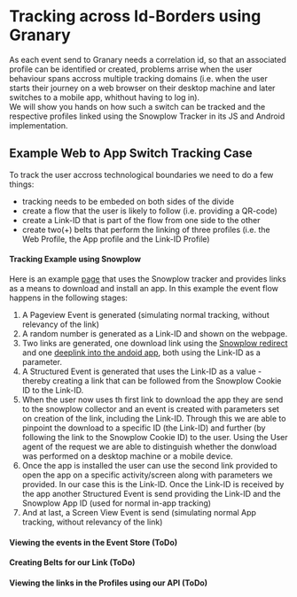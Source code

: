 # Tracking across Id-Borders using Granary

As each event send to Granary needs a correlation id, so that an associated profile can be identified or created, problems arrise when the user behaviour spans accross multiple tracking domains \(i.e. when the user starts their journey on a web browser on their desktop machine and later switches to a mobile app, whithout having to log in\).  
We will show you hands on how such a switch can be tracked and the respective profiles linked using the Snowplow Tracker in its JS and Android implementation. 

## Example Web to App Switch Tracking Case 

To track the user accross technological boundaries we need to do a few things:

* tracking needs to be embeded on both sides of the divide
* create a flow that the user is likely to follow \(i.e. providing a QR-code\)
* create a Link-ID that is part of the flow from one side to the other
* create two\(+\) belts that perform the linking of three profiles \(i.e. the Web Profile, the App profile and the Link-ID Profile\)

#### Tracking Example using Snowplow

Here is an example [page](http://grnry.pages.alvary.io/demo-app-sprung-tracking/) that uses the Snowplow tracker and provides links as a means to download and install an app. In this example the event flow happens in the following stages:

1. A Pageview Event is generated \(simulating normal tracking, without relevancy of the link\)
2. A random number is generated as a Link-ID and shown on the webpage.
3. Two links are generated, one download link using the [Snowplow redirect](https://github.com/snowplow/snowplow/wiki/Pixel-tracker) and one [deeplink into the andoid app](https://developer.android.com/training/app-links/deep-linking), both using the Link-ID as a parameter.
4. A Structured Event is generated that uses the Link-ID as a value - thereby creating a link that can be followed from the Snowplow Cookie ID to the Link-ID. 
5. When the user now uses th first link to download the app they are send to the snowplow collector and an event is created with parameters set on creation of the link, including the Link-ID. Through this we are able to pinpoint the download to a specific ID \(the Link-ID\) and further \(by following the link to the Snowplow Cookie ID\) to the user. Using the User agent of the request we are able to distinguish whether the donwload was performed on a desktop machine or a mobile device.
6. Once the app is installed the user can use the second link provided to open the app on a specific activity/screen along with parameters we provided. In our case this is the Link-ID. Once the Link-ID is received by the app another Structured Event is send providing the Link-ID and the Snowplow App ID \(used for normal in-app tracking\) 
7. And at last, a Screen View Event is send \(simulating normal App tracking, without relevancy of the link\)

#### Viewing the events in the Event Store \(ToDo\)

#### Creating Belts for our Link \(ToDo\)

#### Viewing the links in the Profiles using our API \(ToDo\)

####  



